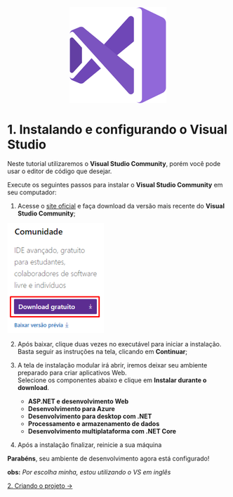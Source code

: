 <div align="center">
  <img src="/imagens/vs_logo.png" alt="Visual Studio" width="220px" /> 
</div>

# 1. Instalando e configurando o **Visual Studio**

Neste tutorial utilizaremos o **Visual Studio Community**, porém você pode usar o editor de código que desejar. <br/>

Execute os seguintes passos para instalar o **Visual Studio Community** em seu computador:

1. Acesse o [site oficial](https://visualstudio.microsoft.com/pt-br/downloads/) e faça download da versão
mais recente do **Visual Studio Community**;

<img src="/imagens/ambient/step-1.png" alt="Download VS" width="220" /> 

2. Após baixar, clique duas vezes no executável para iniciar a instalação. Basta seguir as instruções na tela,
clicando em **Continuar**;

3. A tela de instalação modular irá abrir, iremos deixar seu ambiente preparado para criar aplicativos Web. <br/>
Selecione os componentes abaixo e clique em **Instalar durante o download**.
	* **ASP.NET e desenvolvimento Web**
	* **Desenvolvimento para Azure**
	* **Desenvolvimento para desktop com .NET**
	* **Processamento e armazenamento de dados**
	* **Desenvolvimento multiplataforma com .NET Core**
	
4. Após a instalação finalizar, reinicie a sua máquina

**Parabéns**, seu ambiente de desenvolvimento agora está configurado!

**obs:** *Por escolha minha, estou utilizando o VS em inglês*

[2. Criando o projeto &rarr;](https://github.com/Pampa-Devs/csharp-tutorial/blob/master/modulos/tutorial/2.criar-projeto.md)
